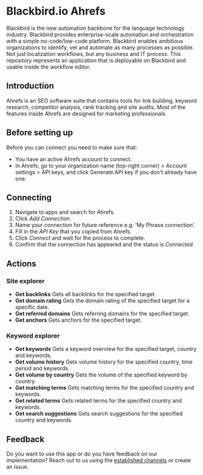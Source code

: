 # Blackbird.io Ahrefs

Blackbird is the new automation backbone for the language technology industry. Blackbird provides enterprise-scale automation and orchestration with a simple no-code/low-code platform. Blackbird enables ambitious organizations to identify, vet and automate as many processes as possible. Not just localization workflows, but any business and IT process. This repository represents an application that is deployable on Blackbird and usable inside the workflow editor.

## Introduction

<!-- begin docs -->

Ahrefs is an SEO software suite that contains tools for link building, keyword research, competitor analysis, rank tracking and site audits. Most of the features inside Ahrefs are designed for marketing professionals.

## Before setting up

Before you can connect you need to make sure that:

- You have an active Ahrefs account to connect.
- In Ahrefs, go to your organization name (top-right corner) > Account settings > API keys, and click Generate API key if you don't already have one.


## Connecting

1. Navigate to apps and search for Ahrefs.
2. Click _Add Connection_.
3. Name your connection for future reference e.g. 'My Phrase connection'.
4. Fill in the _API Key_ that you copied from Ahrefs.
5. Click _Connect_ and wait for the process to complete.
6. Confirm that the connection has appeared and the status is _Connected_.

## Actions

### Site explorer

- **Get backlinks** Gets all backlinks for the specified target.
- **Get domain rating** Gets the domain rating of the specified target for a specific date.
- **Get referred domains** Gets referring domains for the specified target.
- **Get anchors** Gets anchors for the specified target.

### Keyword explorer

- **Get keywords** Gets a keyword overview for the specified target, country and keywords.
- **Get volume history** Gets volume history for the specified country, time period and keywords.
- **Get volume by country** Gets the volume of the specified keyword by country.
- **Get matching terms** Gets matching terms for the specified country and keywords.
- **Get related terms** Gets related terms for the specified country and keywords.
- **Get search suggestions** Gets search suggestions for the specified country and keywords.

## Feedback

Do you want to use this app or do you have feedback on our implementation? Reach out to us using the [established channels](https://www.blackbird.io/) or create an issue.

<!-- end docs -->
